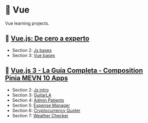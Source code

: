 # 🍏 Vue

Vue learning projects.

## 🗿 [Vue.js: De cero a experto](https://www.udemy.com/course/vuejs-fh/)

- Section 2: [Js bases](https://github.com/skuzow/learn/tree/master/front/vue/00-js-bases)
- Section 3: [Vue bases](https://github.com/skuzow/learn/tree/master/front/vue/01-vue-bases)

## 🍐 [Vue.js 3 - La Guía Completa - Composition Pinia MEVN 10 Apps](https://www.udemy.com/course/vuejs-la-guia-completa-composition-pinia-mevn-creando-proyectos-reales/)

- Section 2: [Js intro](https://github.com/skuzow/learn/tree/master/front/vue/03-js-intro)
- Section 3: [GuitarLA](https://github.com/skuzow/learn/tree/master/front/vue/04-guitarla)
- Section 4: [Admin Patients](https://github.com/skuzow/learn/tree/master/front/vue/05-admin-patients)
- Section 5: [Expense Manager](https://github.com/skuzow/learn/tree/master/front/vue/06-expense-manager)
- Section 6: [Cryptocurrency Quoter](https://github.com/skuzow/learn/tree/master/front/vue/07-cryptocurrency-quoter)
- Section 7: [Weather Checker](https://github.com/skuzow/learn/tree/master/front/vue/08-weather-checker)
